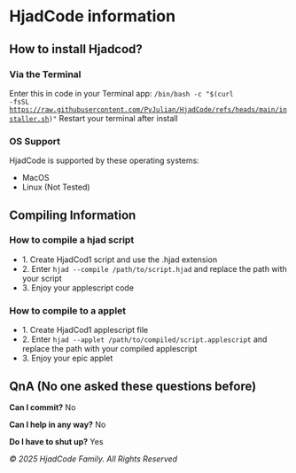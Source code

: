 # HjadCode information

## How to install Hjadcod?

### Via the Terminal
Enter this in code in your Terminal app: 
<code>/bin/bash -c "$(curl -fsSL https://raw.githubusercontent.com/PyJulian/HjadCode/refs/heads/main/installer.sh)"</code>
Restart your terminal after install

### OS Support
HjadCode is supported by these operating systems:
<ul>
  <li>MacOS</li>
  <li>Linux (Not Tested)</li>
</ul>

## Compiling Information
### How to compile a hjad script
<ul>
  <li>1. Create HjadCod1 script and use the .hjad extension</li>
  <li>2. Enter <code>hjad --compile /path/to/script.hjad</code> and replace the path with your script</li>
  <li>3. Enjoy your applescript code</li>
</ul>

### How to compile to a applet
<ul>
  <li>1. Create HjadCod1 applescript file</li>
  <li>2. Enter <code>hjad --applet /path/to/compiled/script.applescript</code> and replace the path with your compiled applescript</li>
  <li>3. Enjoy your epic applet</li>
</ul>

## QnA (No one asked these questions before)
**Can I commit?**
No

**Can I help in any way?**
No

**Do I have to shut up?**
Yes

_© 2025 HjadCode Family. All Rights Reserved_
